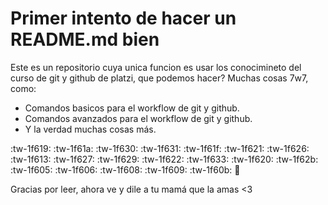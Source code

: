 # Primer intento de hacer un README.md bien

Este es un repositorio cuya unica funcion es usar los conocimineto del curso de git y github de platzi, que podemos hacer? Muchas cosas 7w7, como:

- Comandos basicos para el workflow de git y github.
- Comandos avanzados para el workflow de git y github.
- Y la verdad muchas cosas más. 

:tw-1f619: :tw-1f61a: :tw-1f630: :tw-1f631: :tw-1f61f: :tw-1f621: :tw-1f626: :tw-1f613: :tw-1f627: :tw-1f629: :tw-1f622: :tw-1f633: :tw-1f620: :tw-1f62b: :tw-1f605: :tw-1f606: :tw-1f608: :tw-1f609: :tw-1f60b: :wave: 

Gracias por leer, ahora ve y dile a tu mamá que la amas <3 